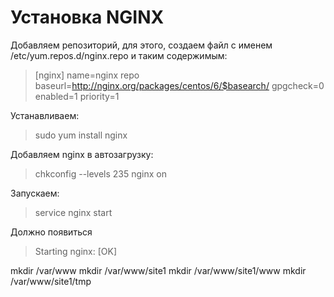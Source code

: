 Установка NGINX
===================
 Добавляем  репозиторий, для этого, создаем файл с именем /etc/yum.repos.d/nginx.repo и таким содержимым:
>    [nginx]
    name=nginx repo
    baseurl=http://nginx.org/packages/centos/6/$basearch/
    gpgcheck=0
    enabled=1
    priority=1
>

Устанавливаем:
> sudo yum install nginx

Добавляем nginx в автозагрузку:
> chkconfig --levels 235 nginx on

Запускаем:
> service nginx start

Должно появиться 
> Starting nginx:          [OK]

mkdir /var/www
mkdir /var/www/site1
mkdir /var/www/site1/www
mkdir /var/www/site1/tmp